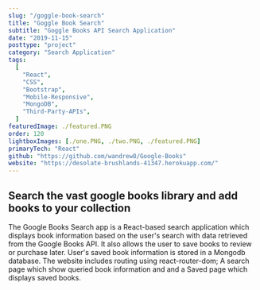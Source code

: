 ```yaml
---
slug: "/goggle-book-search"
title: "Goggle Book Search"
subtitle: "Goggle Books API Search Application"
date: "2019-11-15"
posttype: "project"
category: "Search Application"
tags:
  [
    "React",
    "CSS",
    "Bootstrap",
    "Mobile-Responsive",
    "MongoDB",
    "Third-Party-APIs",
  ]
featuredImage: ./featured.PNG
order: 120
lightboxImages: [./one.PNG, ./two.PNG, ./featured.PNG]
primaryTech: "React"
github: "https://github.com/wandrew8/Google-Books"
website: "https://desolate-brushlands-41347.herokuapp.com/"
---
```


## Search the vast google books library and add books to your collection

The Google Books Search app is a React-based search application which displays book information based on the user's search with data retrieved from the Google Books API. It also allows the user to save books to review or purchase later. User's saved book information is stored in a Mongodb database. The website includes routing using react-router-dom; A search page which show queried book information and and a Saved page which displays saved books.
